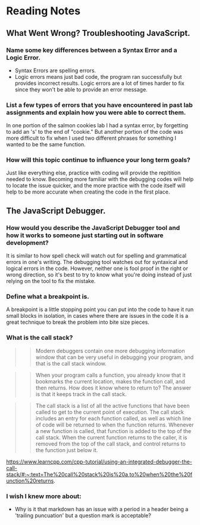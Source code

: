 # Reading Notes

## What Went Wrong? Troubleshooting JavaScript.

### Name some key differences between a **Syntax Error** and a **Logic Error.**

* Syntax Errors are spelling errors.
* Logic errors means just bad code, the program ran successfully but provides incorrect results. Logic errors are a lot of times harder to fix since they won't be able to provide an error message.

### List a few types of errors that you have encountered in past lab assignments and explain how you were able to correct them.

In one portion of the salmon cookies lab I had a syntax error, by forgetting to add an 's' to the end of "cookie." But another portion of the code was more difficult to fix when I used two different phrases for something I wanted to be the same function.

### How will this topic continue to influence your long term goals?

Just like everything else, practice with coding will provide the repitition needed to know. Becoming more familiar with the debugging codes will help to locate the issue quicker, and the more practice with the code itself will help to be more accurate when creating the code in the first place. 

## The JavaScript Debugger.

### How would you describe the JavaScript Debugger tool and how it works to someone just starting out in software development?

It is similar to how spell check will watch out for spelling and grammatical errors in one's writing. The debugging tool watches out for syntaxical and logical errors in the code. However, neither one is fool proof in the right or wrong direction, so it's best to try to know what you're doing instead of just relying on the tool to fix the mistake.

### Define what a breakpoint is.

A breakpoint is a little stopping point you can put into the code to have it run small blocks in isolation, in cases where there are issues in the code it is a great technique to break the problem into bite size pieces.

### What is the call stack?

>> Modern debuggers contain one more debugging information window that can be very useful in debugging your program, and that is the call stack window.

>> When your program calls a function, you already know that it bookmarks the current location, makes the function call, and then returns. How does it know where to return to? The answer is that it keeps track in the call stack.

>> The call stack is a list of all the active functions that have been called to get to the current point of execution. The call stack includes an entry for each function called, as well as which line of code will be returned to when the function returns. Whenever a new function is called, that function is added to the top of the call stack. When the current function returns to the caller, it is removed from the top of the call stack, and control returns to the function just below it.

https://www.learncpp.com/cpp-tutorial/using-an-integrated-debugger-the-call-stack/#:~:text=The%20call%20stack%20is%20a,to%20when%20the%20function%20returns.

### **I wish I knew more about:**

* Why is it that markdown has an issue with a period in a header being a 'trailing puncuation' but a question mark is acceptable?
